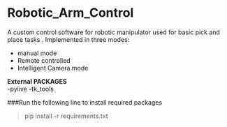 # Robotic_Arm_Control
A custom control software for robotic manipulator used for basic pick and place tasks
.  Implemented in three modes:
  - manual mode
  - Remote controlled
  - Intelligent Camera mode

**External PACKAGES**  
 -pylive
 -tk_tools
 
###Run the following line to install required packages  
>pip install -r requirements.txt
